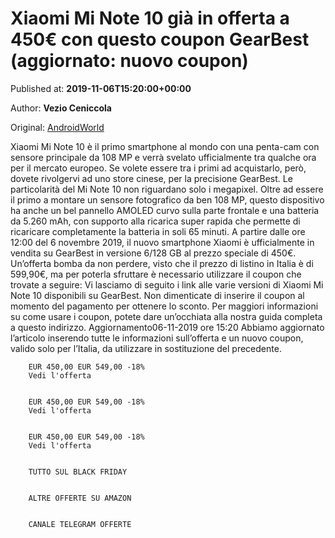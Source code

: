 
# Xiaomi Mi Note 10 già in offerta a 450€ con questo coupon GearBest (aggiornato: nuovo coupon)

Published at: **2019-11-06T15:20:00+00:00**

Author: **Vezio Ceniccola**

Original: [AndroidWorld](https://www.androidworld.it/2019/11/06/xiaomi-mi-note-10-offerta-gearbest-678106/)

Xiaomi Mi Note 10 è il primo smartphone al mondo con una penta-cam con sensore principale da 108 MP e verrà svelato ufficialmente tra qualche ora per il mercato europeo. Se volete essere tra i primi ad acquistarlo, però, dovete rivolgervi ad uno store cinese, per la precisione GearBest.
Le particolarità del Mi Note 10 non riguardano solo i megapixel. Oltre ad essere il primo a montare un sensore fotografico da ben 108 MP, questo dispositivo ha anche un bel pannello AMOLED curvo sulla parte frontale e una batteria da 5.260 mAh, con supporto alla ricarica super rapida che permette di ricaricare completamente la batteria in soli 65 minuti.
A partire dalle ore 12:00 del 6 novembre 2019, il nuovo smartphone Xiaomi è ufficialmente in vendita su GearBest in versione 6/128 GB al prezzo speciale di 450€. Un’offerta bomba da non perdere, visto che il prezzo di listino in Italia è di 599,90€, ma per poterla sfruttare è necessario utilizzare il coupon che trovate a seguire:
Vi lasciamo di seguito i link alle varie versioni di Xiaomi Mi Note 10 disponibili su GearBest. Non dimenticate di inserire il coupon al momento del pagamento per ottenere lo sconto. Per maggiori informazioni su come usare i coupon, potete dare un’occhiata alla nostra guida completa a questo indirizzo.
Aggiornamento06-11-2019 ore 15:20
Abbiamo aggiornato l’articolo inserendo tutte le informazioni sull’offerta e un nuovo coupon, valido solo per l’Italia, da utilizzare in sostituzione del precedente.

        EUR 450,00 EUR 549,00 -18% 
        Vedi l'offerta
      

        EUR 450,00 EUR 549,00 -18% 
        Vedi l'offerta
      

        EUR 450,00 EUR 549,00 -18% 
        Vedi l'offerta
      

        TUTTO SUL BLACK FRIDAY
      

        ALTRE OFFERTE SU AMAZON
      

        CANALE TELEGRAM OFFERTE
      
